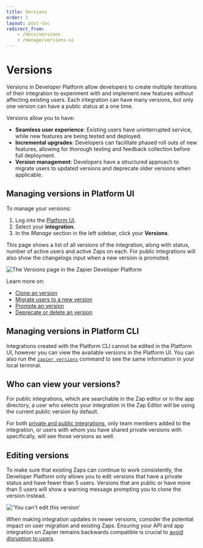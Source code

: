 ```yaml
---
title: Versions
order: 1
layout: post-toc
redirect_from: 
    - /docs/versions
    - /manage/versions-ui
---
```



# Versions

Versions in Developer Platform allow developers to create multiple iterations of their integration to experiment with and implement new features without affecting existing users. Each integration can have many versions, but only one version can have a public status at a one time.

Versions allow you to have:

- **Seamless user experience**: Existing users have uninterrupted service, while new features are being tested and deployed.
- **Incremental upgrades**: Developers can facilitate phased roll outs of new features, allowing for thorough testing and feedback collection before full deployment.
- **Version management**: Developers have a structured approach to migrate users to updated versions and deprecate older versions when applicable.

## Managing versions in Platform UI

To manage your versions:

1. Log into the [Platform UI](https://zapier.com/app/developer).
2. Select your **integration**. 
3. In the _Manage_ section in the left sidebar, click your **Versions**.  

This page shows a list of all versions of the integration, along with status, number of active users and active Zaps on each. For public integrations will also show the changelogs input when a new version is promoted. 

![The Versions page in the Zapier Developer Platform](https://cdn.zappy.app/b443129368e61bdaa86c6f5a741fbe8a.png)

Learn more on:
- [Clone an version]()
- [Migrate users to a new version]()
- [Promote an version]()
- [Deprecate or delete an version]()

## Managing versions in Platform CLI 

Integrations created with the Platform CLI cannot be edited in the Platform UI, however you can view the available versions in the Platform UI. You can also run the [`zapier versions`](https://github.com/zapier/zapier-platform/blob/master/packages/cli/docs/cli.md#versions) command to see the same information in your local terminal.

## Who can view your versions?

For public integrations, which are searchable in the Zap editor or in the app directory, a user who selects your integration in the Zap Editor will be using the current public version by default. 

For both [private and public integrations](https://platform.zapier.com/quickstart/private-vs-public-integrations), only team members added to the integration, or users with whom you have shared private versions with specifically, will see those versions as well.

## Editing versions

To make sure that existing Zaps can continue to work consistently, the Developer Platform only allows you to edit versions that have a private status and have fewer than 5 users. Versions that are public or have more than 5 users will show a warning message prompting you to clone the version instead.

!['You can't edit this version'](https://cdn.zappy.app/8b5cbf5a37ce60ba89eb555c0429eca6.png) 

When making integration updates in newer versions, consider the potential impact on user migration and existing Zaps. Ensuring your API and app integration on Zapier remains backwards compatible is crucial to [avoid disruption to users](https://platform.zapier.com/manage/making-changes).